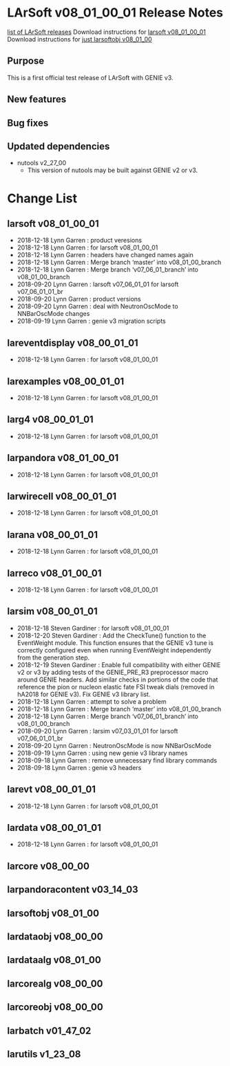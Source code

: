 LArSoft v08_01_00_01 Release Notes
=============================================================================

[list of LArSoft releases](LArSoft_release_list)
Download instructions for [larsoft v08_01_00_01](http://scisoft.fnal.gov/scisoft/bundles/larsoft/v08_01_00_01/larsoft-v08_01_00_01.html)
Download instructions for [just larsoftobj v08_01_00](http://scisoft.fnal.gov/scisoft/bundles/larsoftobj/v08_01_00/larsoftobj-v08_01_00.html)

Purpose
--------------------

This is a first official test release of LArSoft with GENIE v3.

New features
------------------------------

Bug fixes
------------------------

Updated dependencies
----------------------------------------------

-   nutools v2_27_00
    -   This version of nutools may be built against GENIE v2 or v3.

Change List
============================

larsoft v08_01_00_01
-------------------------------------------------

-   2018-12-18 Lynn Garren : product veresions
-   2018-12-18 Lynn Garren : for larsoft v08_01_00_01
-   2018-12-18 Lynn Garren : headers have changed names again
-   2018-12-18 Lynn Garren : Merge branch ‘master’ into v08_01_00_branch
-   2018-12-18 Lynn Garren : Merge branch ‘v07_06_01_branch’ into v08_01_00_branch
-   2018-09-20 Lynn Garren : larsoft v07_06_01_01 for larsoft v07_06_01_01_br
-   2018-09-20 Lynn Garren : product versions
-   2018-09-20 Lynn Garren : deal with NeutronOscMode to NNBarOscMode changes
-   2018-09-19 Lynn Garren : genie v3 migration scripts

lareventdisplay v08_00_01_01
-----------------------------------------------------------------

-   2018-12-18 Lynn Garren : for larsoft v08_01_00_01

larexamples v08_00_01_01
---------------------------------------------------------

-   2018-12-18 Lynn Garren : for larsoft v08_01_00_01

larg4 v08_00_01_01
---------------------------------------------

-   2018-12-18 Lynn Garren : for larsoft v08_01_00_01

larpandora v08_01_00_01
-------------------------------------------------------

-   2018-12-18 Lynn Garren : for larsoft v08_01_00_01

larwirecell v08_00_01_01
---------------------------------------------------------

-   2018-12-18 Lynn Garren : for larsoft v08_01_00_01

larana v08_00_01_01
-----------------------------------------------

-   2018-12-18 Lynn Garren : for larsoft v08_01_00_01

larreco v08_01_00_01
-------------------------------------------------

-   2018-12-18 Lynn Garren : for larsoft v08_01_00_01

larsim v08_00_01_01
-----------------------------------------------

-   2018-12-18 Steven Gardiner : for larsoft v08_01_00_01
-   2018-12-20 Steven Gardiner : Add the CheckTune() function to the EventWeight module. This function ensures that the GENIE v3 tune is correctly configured even when running EventWeight independently from the generation step.
-   2018-12-19 Steven Gardiner : Enable full compatibility with either GENIE v2 or v3 by adding tests of the GENIE_PRE_R3 preprocessor macro around GENIE headers. Add similar checks in portions of the code that reference the pion or nucleon elastic fate FSI tweak dials (removed in hA2018 for GENIE v3). Fix GENIE v3 library list.
-   2018-12-18 Lynn Garren : attempt to solve a problem
-   2018-12-18 Lynn Garren : Merge branch ‘master’ into v08_01_00_branch
-   2018-12-18 Lynn Garren : Merge branch ‘v07_06_01_branch’ into v08_01_00_branch
-   2018-09-20 Lynn Garren : larsim v07_03_01_01 for larsoft v07_06_01_01_br
-   2018-09-20 Lynn Garren : NeutronOscMode is now NNBarOscMode
-   2018-09-19 Lynn Garren : using new genie v3 library names
-   2018-09-18 Lynn Garren : remove unnecessary find library commands
-   2018-09-18 Lynn Garren : genie v3 headers

larevt v08_00_01_01
-----------------------------------------------

-   2018-12-18 Lynn Garren : for larsoft v08_01_00_01

lardata v08_00_01_01
-------------------------------------------------

-   2018-12-18 Lynn Garren : for larsoft v08_01_00_01

larcore v08_00_00
------------------------------------------

larpandoracontent v03_14_03
--------------------------------------------------------------

larsoftobj v08_01_00
------------------------------------------------

lardataobj v08_00_00
------------------------------------------------

lardataalg v08_01_00
------------------------------------------------

larcorealg v08_00_00
------------------------------------------------

larcoreobj v08_00_00
------------------------------------------------

larbatch v01_47_02
--------------------------------------------

larutils v1_23_08
------------------------------------------
